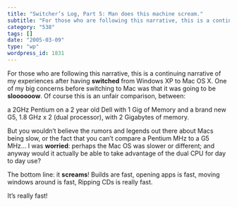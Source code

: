 ```yaml
---
title: "Switcher’s Log, Part 5: Man does this machine scream."
subtitle: "For those who are following this narrative, this is a continuing narrative of my experiences after h..."
category: "538"
tags: []
date: "2005-03-09"
type: "wp"
wordpress_id: 1831
---
```

For those who are following this narrative, this is a continuing narrative of my experiences after having **switched** from Windows XP to Mac OS X.
One of my big concerns before switching to Mac was that it was going to be **sloooooow**. Of course this is an unfair comparison, between:

a 2GHz Pentium on a 2 year old Dell with 1 Gig of Memory and
a brand new G5, 1.8 GHz x 2 (dual processor), with 2 Gigabytes of memory.

But you wouldn’t believe the rumors and legends out there about Macs being slow, or the fact that you can’t compare a Pentium MHz to a G5 MHz… I was **worried**: perhaps the Mac OS was slower or different; and anyway would it actually be able to take advantage of the dual CPU for day to day use?

The bottom line: it **screams**! Builds are fast, opening apps is fast, moving windows around is fast, Ripping CDs is really fast.

It’s really fast!